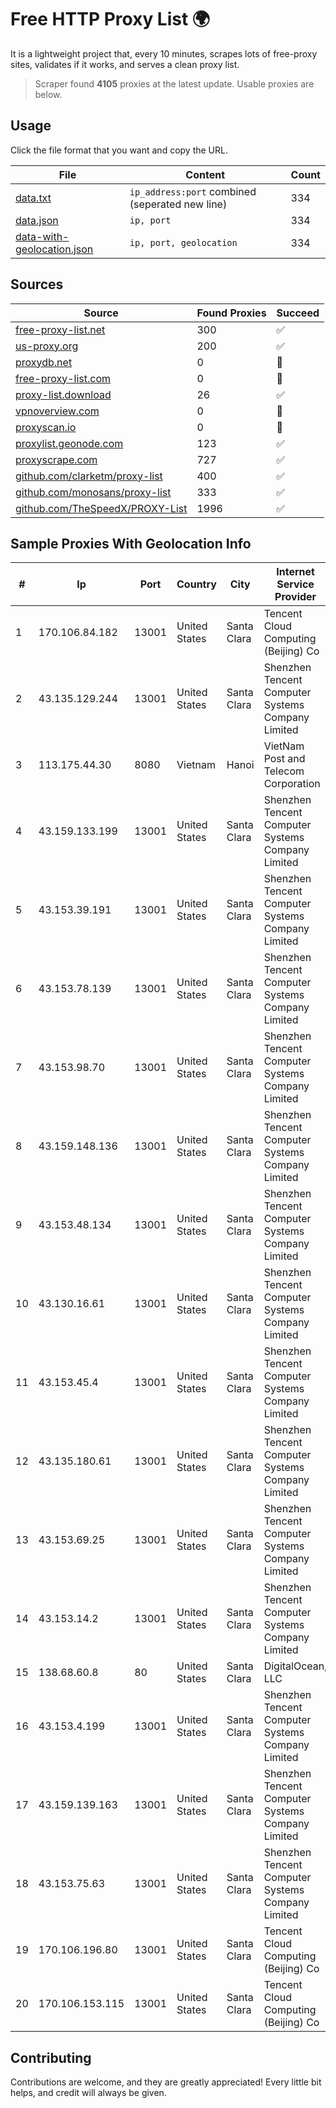 
# Free HTTP Proxy List 🌍

It is a lightweight project that, every 10 minutes, scrapes lots of free-proxy sites, validates if it works, and serves a clean proxy list.


> Scraper found **4105** proxies at the latest update. Usable proxies are below.

## Usage

Click the file format that you want and copy the URL.


|File|Content|Count|
|----|-------|-----|
|[data.txt](https://raw.githubusercontent.com/themiralay/Proxy-List-World/master/data.txt)|`ip_address:port` combined (seperated new line)|334|
|[data.json](https://raw.githubusercontent.com/themiralay/Proxy-List-World/master/data.json)|`ip, port`|334|
|[data-with-geolocation.json](https://raw.githubusercontent.com/themiralay/Proxy-List-World/master/data-with-geolocation.json)|`ip, port, geolocation`|334|

## Sources

|Source|Found Proxies|Succeed|
|------|-------------|-------|
|[free-proxy-list.net](https://free-proxy-list.net)|300|✅|
|[us-proxy.org](https://www.us-proxy.org)|200|✅|
|[proxydb.net](http://proxydb.net)|0|🚫|
|[free-proxy-list.com](https://free-proxy-list.com/?page=&port=&type%5B%5D=http&type%5B%5D=https&up_time=0&search=Search)|0|🚫|
|[proxy-list.download](https://www.proxy-list.download/HTTP)|26|✅|
|[vpnoverview.com](https://vpnoverview.com/privacy/anonymous-browsing/free-proxy-servers)|0|🚫|
|[proxyscan.io](https://www.proxyscan.io)|0|🚫|
|[proxylist.geonode.com](https://proxylist.geonode.com/api/proxy-list?limit=300&page=1&sort_by=lastChecked&sort_type=desc&protocols=http,https)|123|✅|
|[proxyscrape.com](https://api.proxyscrape.com/v2/?request=displayproxies&protocol=http&timeout=10000&country=all&ssl=all&anonymity=all)|727|✅|
|[github.com/clarketm/proxy-list](https://raw.githubusercontent.com/clarketm/proxy-list/master/proxy-list-raw.txt)|400|✅|
|[github.com/monosans/proxy-list](https://raw.githubusercontent.com/monosans/proxy-list/main/proxies/http.txt)|333|✅|
|[github.com/TheSpeedX/PROXY-List](https://raw.githubusercontent.com/TheSpeedX/PROXY-List/master/http.txt)|1996|✅|


## Sample Proxies With Geolocation Info

|#|Ip|Port|Country|City|Internet Service Provider|
|-|--|----|-------|----|-------------------------|
|1|170.106.84.182|13001|United States|Santa Clara|Tencent Cloud Computing (Beijing) Co|
|2|43.135.129.244|13001|United States|Santa Clara|Shenzhen Tencent Computer Systems Company Limited|
|3|113.175.44.30|8080|Vietnam|Hanoi|VietNam Post and Telecom Corporation|
|4|43.159.133.199|13001|United States|Santa Clara|Shenzhen Tencent Computer Systems Company Limited|
|5|43.153.39.191|13001|United States|Santa Clara|Shenzhen Tencent Computer Systems Company Limited|
|6|43.153.78.139|13001|United States|Santa Clara|Shenzhen Tencent Computer Systems Company Limited|
|7|43.153.98.70|13001|United States|Santa Clara|Shenzhen Tencent Computer Systems Company Limited|
|8|43.159.148.136|13001|United States|Santa Clara|Shenzhen Tencent Computer Systems Company Limited|
|9|43.153.48.134|13001|United States|Santa Clara|Shenzhen Tencent Computer Systems Company Limited|
|10|43.130.16.61|13001|United States|Santa Clara|Shenzhen Tencent Computer Systems Company Limited|
|11|43.153.45.4|13001|United States|Santa Clara|Shenzhen Tencent Computer Systems Company Limited|
|12|43.135.180.61|13001|United States|Santa Clara|Shenzhen Tencent Computer Systems Company Limited|
|13|43.153.69.25|13001|United States|Santa Clara|Shenzhen Tencent Computer Systems Company Limited|
|14|43.153.14.2|13001|United States|Santa Clara|Shenzhen Tencent Computer Systems Company Limited|
|15|138.68.60.8|80|United States|Santa Clara|DigitalOcean, LLC|
|16|43.153.4.199|13001|United States|Santa Clara|Shenzhen Tencent Computer Systems Company Limited|
|17|43.159.139.163|13001|United States|Santa Clara|Shenzhen Tencent Computer Systems Company Limited|
|18|43.153.75.63|13001|United States|Santa Clara|Shenzhen Tencent Computer Systems Company Limited|
|19|170.106.196.80|13001|United States|Santa Clara|Tencent Cloud Computing (Beijing) Co|
|20|170.106.153.115|13001|United States|Santa Clara|Tencent Cloud Computing (Beijing) Co|



## Contributing

Contributions are welcome, and they are greatly appreciated! Every
little bit helps, and credit will always be given.

